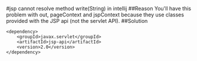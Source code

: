#jsp cannot resolve method write(String) in intellij
##Reason
You'll have this problem with out, pageContext and jspContext because they use classes provided with the JSP api (not the servlet API).
##Solution
```
<dependency>
    <groupId>javax.servlet</groupId>
    <artifactId>jsp-api</artifactId>
    <version>2.0</version>
</dependency>
```